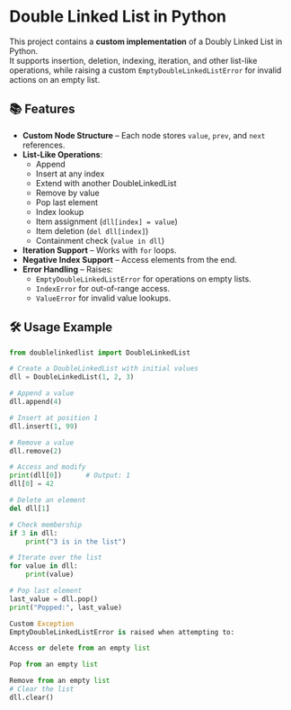 # Double Linked List in Python

This project contains a **custom implementation** of a Doubly Linked List in Python.  
It supports insertion, deletion, indexing, iteration, and other list-like operations, while raising a custom `EmptyDoubleLinkedListError` for invalid actions on an empty list.

## 📚 Features

- **Custom Node Structure** – Each node stores `value`, `prev`, and `next` references.
- **List-Like Operations**:
  - Append
  - Insert at any index
  - Extend with another DoubleLinkedList
  - Remove by value
  - Pop last element
  - Index lookup
  - Item assignment (`dll[index] = value`)
  - Item deletion (`del dll[index]`)
  - Containment check (`value in dll`)
- **Iteration Support** – Works with `for` loops.
- **Negative Index Support** – Access elements from the end.
- **Error Handling** – Raises:
  - `EmptyDoubleLinkedListError` for operations on empty lists.
  - `IndexError` for out-of-range access.
  - `ValueError` for invalid value lookups.

## 🛠 Usage Example

```python
from doublelinkedlist import DoubleLinkedList

# Create a DoubleLinkedList with initial values
dll = DoubleLinkedList(1, 2, 3)

# Append a value
dll.append(4)

# Insert at position 1
dll.insert(1, 99)

# Remove a value
dll.remove(2)

# Access and modify
print(dll[0])      # Output: 1
dll[0] = 42

# Delete an element
del dll[1]

# Check membership
if 3 in dll:
    print("3 is in the list")

# Iterate over the list
for value in dll:
    print(value)

# Pop last element
last_value = dll.pop()
print("Popped:", last_value)

Custom Exception
EmptyDoubleLinkedListError is raised when attempting to:

Access or delete from an empty list

Pop from an empty list

Remove from an empty list
# Clear the list
dll.clear()
```
